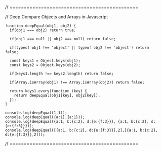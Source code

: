 // =============================================


// Deep Compare Objects and Arrays in Javascript

```
function deepEqual(obj1, obj2) {
  if(obj1 === obj2) return true;

  if(obj1 === null || obj2 === null) return false;

  if(typeof obj1 !== 'object' || typeof obj2 !== 'object') return false;

  const keys1 = Object.keys(obj1);
  const keys2 = Object.keys(obj2);

  if(keys1.length !== keys2.length) return false;

  if(Array.isArray(obj1) !== Array.isArray(obj2)) return false;

  return keys1.every(function (key) {
    return deepEqual(obj1[key], obj2[key]);
  });
}

console.log(deepEqual(1,1));
console.log(deepEqual({a:1},{a:1}));
console.log(deepEqual({a:1, b:{c:2}, d:{e:{f:3}}}, {a:1, b:{c:2}, d:{e:{f:3}}}));
console.log(deepEqual([{a:1, b:{c:2}, d:{e:{f:3}}},2],[{a:1, b:{c:2}, d:{e:{f:3}}},2]));
```
// =============================================
